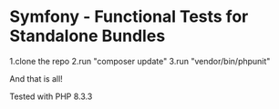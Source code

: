 # Symfony - Functional Tests for Standalone Bundles

1.clone the repo
2.run "composer update"
3.run "vendor/bin/phpunit"

And that is all!

Tested with PHP 8.3.3
